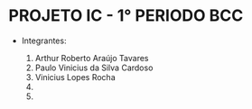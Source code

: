 ﻿# PROJETO IC - 1° PERIODO BCC

- Integrantes:
  
    1. Arthur Roberto Araújo Tavares
    2. Paulo Vinicius da Silva Cardoso
    3. Vinicius Lopes Rocha
    4. 
    5. 
